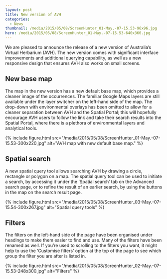 ```yaml
---
layout: post
title: New version of AVH
categories:
  - News
thumbnail: /media/2015/05/08/ScreenHunter_01-May.-07-15.53-96x96.jpg
hero: /media/2015/05/08/ScreenHunter_01-May.-07-15.53-640x360.jpg
---
```


We are pleased to announce the release of a new version of Australia’s Virtual Herbarium (AVH). The new version comes with significant interface improvements and additional querying capability, as well as a new responsive design that ensures AVH also works on small screens.

## New base map

The map in the new version has a new default base map, which provides a cleaner image of the occurrences. The familiar Google Maps layers are still available under the layer switcher on the left-hand side of the map. The drop-down with environmental overlays has been omitted to allow for a cleaner separation between AVH and the Spatial Portal; this will hopefully encourage AVH users to follow the link and take their search results into the Spatial Portal, where there is a plethora of environmental layers and analytical tools.

{% include figure.html 
    src="/media/2015/05/08/ScreenHunter_01-May.-07-15.53-300x220.jpg"
    alt="AVH map with new default base map."
%}

## Spatial search

A new spatial query tool allows searching AVH by drawing a circle, rectangle or polygon on a map. The spatial query tool can be used to initiate a search, by accessing it under the ‘Spatial search’ tab on the Advanced search page, or to refine the result of an earlier search, by using the buttons in the map on the search result page.

{% include figure.html 
    src="/media/2015/05/08/ScreenHunter_03-May.-07-15.54-300x267.jpg"
    alt="Spatial query tools"
%}

## Filters

The filters on the left-hand side of the page have been organised under headings to make them easier to find and use. Many of the filters have been renamed as well. If you’re used to scrolling to the filters you want, it might help to use the ‘Customise filters’ option at the top of the page to see which group the filter you are after is listed in.

{% include figure.html 
    src="/media/2015/05/08/ScreenHunter_02-May.-07-15.53-248x300.jpg"
    alt="Filters"
%}
